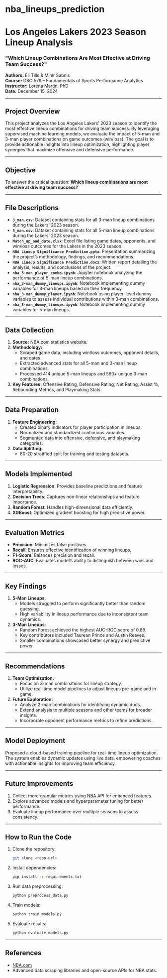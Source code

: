 # nba_lineups_prediction

# Los Angeles Lakers 2023 Season Lineup Analysis

### "Which Lineup Combinations Are Most Effective at Driving Team Success?"

**Authors:** Eli Tills & Mihir Sabnis  
**Course:** DSO 579 – Fundamentals of Sports Performance Analytics  
**Instructor:** Lorena Martin, PhD  
**Date:** December 15, 2024

---

## **Project Overview**
This project analyzes the Los Angeles Lakers' 2023 season to identify the most effective lineup combinations for driving team success. By leveraging supervised machine learning models, we evaluate the impact of 5-man and 3-man player combinations on game outcomes (win/loss). The goal is to provide actionable insights into lineup optimization, highlighting player synergies that maximize offensive and defensive performance.

---

## **Objective**
To answer the critical question: **Which lineup combinations are most effective at driving team success?**

---

## **File Descriptions**
- **`3_man.csv`**: Dataset containing stats for all 3-man lineup combinations during the Lakers' 2023 season.
- **`5_man.csv`**: Dataset containing stats for all 5-man lineup combinations during the Lakers' 2023 season.
- **`Match_up_and_date.xlsx`**: Excel file listing game dates, opponents, and win/loss outcomes for the Lakers in the 2023 season.
- **`NBA Lineup Significance Prediction.pptx`**: Presentation summarizing the project’s methodology, findings, and recommendations.
- **`NBA Lineup Significance Prediction.docx`**: Written report detailing the analysis, results, and conclusions of the project.
- **`nba_5-man_player_combo.ipynb`**: Jupyter notebook analyzing the performance of 5-man lineup combinations.
- **`nba_3-man_dummy_lineups.ipynb`**: Notebook implementing dummy variables for 3-man lineups based on their frequency.
- **`nba_3-man_dummy_player.ipynb`**: Notebook using player-level dummy variables to assess individual contributions within 3-man combinations.
- **`nba_5-man_dummy_lineups.ipynb`**: Notebook implementing dummy variables for 5-man lineups.

---

## **Data Collection**
1. **Source:** NBA.com statistics website.
2. **Methodology:**
   - Scraped game data, including win/loss outcomes, opponent details, and dates.
   - Extracted advanced stats for all 5-man and 3-man lineup combinations.
   - Processed 414 unique 5-man lineups and 560+ unique 3-man combinations.
3. **Key Features:** Offensive Rating, Defensive Rating, Net Rating, Assist %, Rebounding Metrics, and Playmaking Stats.

---

## **Data Preparation**
1. **Feature Engineering:**
   - Created binary indicators for player participation in lineups.
   - Normalized and standardized continuous variables.
   - Segmented data into offensive, defensive, and playmaking categories.
2. **Data Splitting:**
   - 80-20 stratified split for training and testing datasets.

---

## **Models Implemented**
1. **Logistic Regression**: Provides baseline predictions and feature interpretability.
2. **Decision Trees**: Captures non-linear relationships and feature importance.
3. **Random Forest**: Handles high-dimensional data efficiently.
4. **XGBoost**: Optimized gradient boosting for high predictive power.

---

## **Evaluation Metrics**
- **Precision**: Minimizes false positives.
- **Recall**: Ensures effective identification of winning lineups.
- **F1-Score**: Balances precision and recall.
- **ROC-AUC**: Evaluates model’s ability to distinguish between wins and losses.

---

## **Key Findings**
1. **5-Man Lineups**:
   - Models struggled to perform significantly better than random guessing.
   - High variability in lineup performance due to inconsistent team dynamics.
2. **3-Man Lineups**:
   - Random Forest achieved the highest AUC-ROC score of 0.89.
   - Key contributors included Taurean Prince and Austin Reaves.
   - Smaller combinations showcased better synergy and predictive power.

---

## **Recommendations**
1. **Team Optimization:**
   - Focus on 3-man combinations for lineup strategy.
   - Utilize real-time model pipelines to adjust lineups pre-game and in-game.
2. **Future Exploration:**
   - Analyze 2-man combinations for identifying dynamic duos.
   - Extend analysis to multiple seasons and other teams for broader insights.
   - Incorporate opponent performance metrics to refine predictions.

---

## **Model Deployment**
Proposed a cloud-based training pipeline for real-time lineup optimization. The system enables dynamic updates using live data, empowering coaches with actionable insights for improving team efficiency.

---

## **Future Improvements**
1. Collect more granular metrics using NBA API for enhanced features.
2. Explore advanced models and hyperparameter tuning for better performance.
3. Evaluate lineup performance over multiple seasons to assess consistency.

---

## **How to Run the Code**
1. Clone the repository:
   ```bash
   git clone <repo-url>
   ```
2. Install dependencies:
   ```bash
   pip install -r requirements.txt
   ```
3. Run data preprocessing:
   ```bash
   python preprocess_data.py
   ```
4. Train models:
   ```bash
   python train_models.py
   ```
5. Evaluate results:
   ```bash
   python evaluate_models.py
   ```

---

## **References**
- [NBA.com](https://www.nba.com/)
- Advanced data scraping libraries and open-source APIs for NBA stats.

